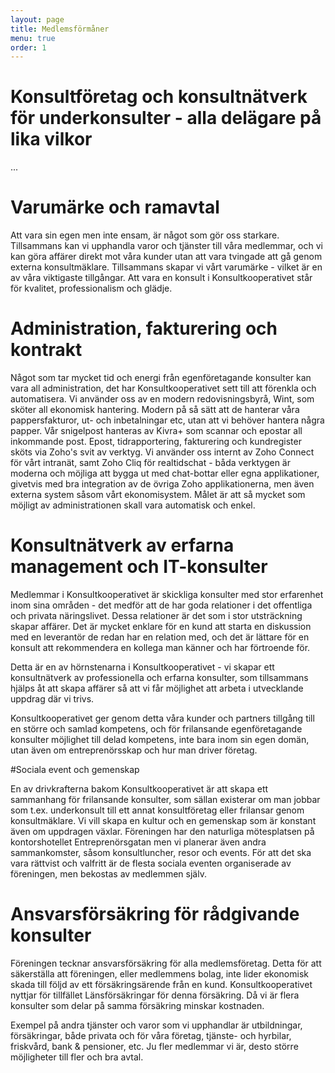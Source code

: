 ```yaml
---
layout: page
title: Medlemsförmåner
menu: true
order: 1
---
```

# Konsultföretag och konsultnätverk för underkonsulter - alla delägare på lika vilkor
...

# Varumärke och ramavtal

Att vara sin egen men inte ensam, är något som gör oss starkare. Tillsammans kan vi upphandla varor och tjänster till våra medlemmar, och vi kan göra affärer direkt mot våra kunder utan att vara tvingade att gå genom externa konsultmäklare. Tillsammans skapar vi vårt varumärke - vilket är en av våra viktigaste tillgångar. Att vara en konsult i Konsultkooperativet står för kvalitet, professionalism och glädje.

# Administration, fakturering och kontrakt

Något som tar mycket tid och energi från egenföretagande konsulter kan vara all administration, det har Konsultkooperativet sett till att förenkla och automatisera. Vi använder oss av en modern redovisningsbyrå, Wint, som sköter all ekonomisk hantering. Modern på så sätt att de hanterar våra pappersfakturor, ut- och inbetalningar etc, utan att vi behöver hantera några papper. Vår snigelpost hanteras av Kivra+ som scannar och epostar all inkommande post. Epost, tidrapportering, fakturering och kundregister sköts via Zoho's svit av verktyg. Vi använder oss internt av Zoho Connect för vårt intranät, samt Zoho Cliq för realtidschat - båda verktygen är moderna och möjliga att bygga ut med chat-bottar eller egna applikationer, givetvis med bra integration av de övriga Zoho applikationerna, men även externa system såsom vårt ekonomisystem. Målet är att så mycket som möjligt av administrationen skall vara automatisk och enkel.

# Konsultnätverk av erfarna management och IT-konsulter

Medlemmar i Konsultkooperativet är skickliga konsulter med stor erfarenhet inom sina områden - det medför att de har goda relationer i det offentliga och privata näringslivet. Dessa relationer är det som i stor utsträckning skapar affärer. Det är mycket enklare för en kund att starta en diskussion med en leverantör de redan har en relation med, och det är lättare för en konsult att rekommendera en kollega man känner och har förtroende för.

Detta är en av hörnstenarna i Konsultkooperativet - vi skapar ett konsultnätverk av professionella och erfarna konsulter, som tillsammans hjälps åt att skapa affärer så att vi får möjlighet att arbeta i utvecklande uppdrag där vi trivs.

Konsultkooperativet ger genom detta våra kunder och partners tillgång till en större och samlad kompetens, och för frilansande egenföretagande konsulter möjlighet till delad kompetens, inte bara inom sin egen domän, utan även om entreprenörsskap och hur man driver företag.

#Sociala event och gemenskap

En av drivkrafterna bakom Konsultkooperativet är att skapa ett sammanhang för frilansande konsulter, som sällan existerar om man jobbar som t.ex. underkonsult till ett annat konsultföretag eller frilansar genom konsultmäklare. Vi vill skapa en kultur och en gemenskap som är konstant även om uppdragen växlar. Föreningen har den naturliga mötesplatsen på kontorshotellet Entreprenörsgatan men vi planerar även andra sammankomster, såsom konsultluncher, resor och events. För att det ska vara rättvist och valfritt är de flesta sociala eventen organiserade av föreningen, men bekostas av medlemmen själv.

# Ansvarsförsäkring för rådgivande konsulter

Föreningen tecknar ansvarsförsäkring för alla medlemsföretag. Detta för att säkerställa att föreningen, eller medlemmens bolag, inte lider ekonomisk skada till följd av ett försäkringsärende från en kund. Konsultkooperativet nyttjar för tillfället Länsförsäkringar för denna försäkring. Då vi är flera konsulter som delar på samma försäkring minskar kostnaden.

Exempel på andra tjänster och varor som vi upphandlar är utbildningar, försäkringar, både privata och för våra företag, tjänste- och hyrbilar, friskvård, bank & pensioner, etc. Ju fler medlemmar vi är, desto större möjligheter till fler och bra avtal.

